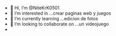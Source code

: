 - 👋 Hi, I’m @NiteKrK0501
- 👀 I’m interested in ...crear paginas web y juegos
- 🌱 I’m currently learning ...edicion de fotos
- 💞️ I’m looking to collaborate on ...un videojuego
- 

<!---
NiteKrK0501/NiteKrK0501 is a ✨ special ✨ repository because its `README.md` (this file) appears on your GitHub profile.
You can click the Preview link to take a look at your changes.
--->
